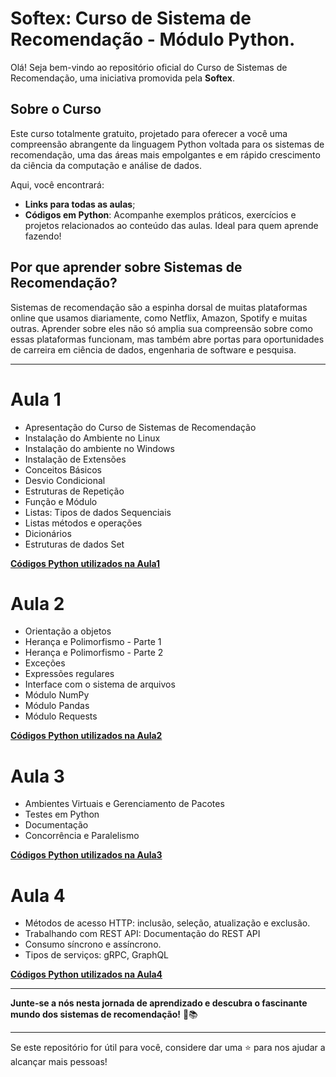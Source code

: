 # Softex: Curso de Sistema de Recomendação - Módulo Python.

Olá! Seja bem-vindo ao repositório oficial do Curso de Sistemas de Recomendação, uma iniciativa promovida pela **Softex**.

## Sobre o Curso

Este curso totalmente gratuito, projetado para oferecer a você uma compreensão abrangente da linguagem Python voltada para os sistemas de recomendação, uma das áreas mais empolgantes e em rápido crescimento da ciência da computação e análise de dados.

Aqui, você encontrará:

- **Links para todas as aulas**;
- **Códigos em Python**: Acompanhe exemplos práticos, exercícios e projetos relacionados ao conteúdo das aulas. Ideal para quem aprende fazendo!

## Por que aprender sobre Sistemas de Recomendação?

Sistemas de recomendação são a espinha dorsal de muitas plataformas online que usamos diariamente, como Netflix, Amazon, Spotify e muitas outras. Aprender sobre eles não só amplia sua compreensão sobre como essas plataformas funcionam, mas também abre portas para oportunidades de carreira em ciência de dados, engenharia de software e pesquisa.

--- 

# Aula 1

- Apresentação do Curso de Sistemas de Recomendação
- Instalação do Ambiente no Linux
- Instalação do ambiente no Windows
- Instalação de Extensões
- Conceitos Básicos
- Desvio Condicional
- Estruturas de Repetição
- Função e Módulo
- Listas: Tipos de dados Sequenciais
- Listas métodos e operações
- Dicionários
- Estruturas de dados Set

**[Códigos Python utilizados na Aula1](./Aula1/)**

# Aula 2

- Orientação a objetos
- Herança e Polimorfismo - Parte 1
- Herança e Polimorfismo - Parte 2
- Exceções
- Expressões regulares
- Interface com o sistema de arquivos
- Módulo NumPy
- Módulo Pandas
- Módulo Requests

**[Códigos Python utilizados na Aula2](./Aula2/)**

# Aula 3

- Ambientes Virtuais e Gerenciamento de Pacotes
- Testes em Python
- Documentação
- Concorrência e Paralelismo

**[Códigos Python utilizados na Aula3](./Aula3/)**

# Aula 4

- Métodos de acesso HTTP: inclusão, seleção, atualização e exclusão.
- Trabalhando com REST API: Documentação do REST API
- Consumo síncrono e assíncrono.
- Tipos de serviços: gRPC, GraphQL

**[Códigos Python utilizados na Aula4](./Aula4/)**

---

**Junte-se a nós nesta jornada de aprendizado e descubra o fascinante mundo dos sistemas de recomendação!** 🚀📚

---

Se este repositório for útil para você, considere dar uma ⭐ para nos ajudar a alcançar mais pessoas!